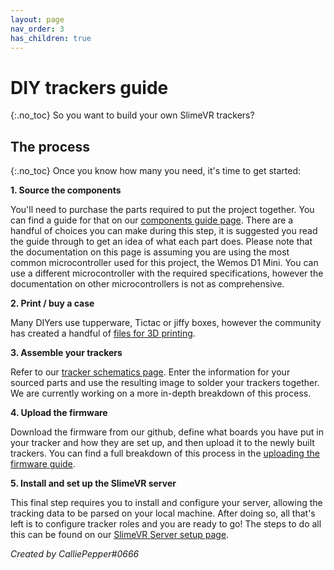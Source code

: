 ```yaml
---
layout: page
nav_order: 3
has_children: true
---
```


# DIY trackers guide
{:.no_toc}
So you want to build your own SlimeVR trackers?


## The process
{:.no_toc}
Once you know how many you need, it's time to get started:

**1. Source the components**

You'll need to purchase the parts required to put the project together. You can find a guide for that on our [components guide page](components-guide.md). There are a handful of choices you can make during this step, it is suggested you read the guide through to get an idea of what each part does. Please note that the documentation on this page is assuming you are using the most common microcontroller used for this project, the Wemos D1 Mini. You can use a different microcontroller with the required specifications, however the documentation on other microcontrollers is not as comprehensive.

**2. Print / buy a case**

Many DIYers use tupperware, Tictac or jiffy boxes, however the community has created a handful of [files for 3D printing](cases.md).

**3. Assemble your trackers**

Refer to our [tracker schematics page](tracker-schematics.md). Enter the information for your sourced parts and use the resulting image to solder your trackers together. We are currently working on a more in-depth breakdown of this process.

**4. Upload the firmware**

Download the firmware from our github, define what boards you have put in your tracker and how they are set up, and then upload it to the newly built trackers. You can find a full breakdown of this process in the [uploading the firmware guide](../firmware/upload-firmware-guide.md).

**5. Install and set up the SlimeVR server**

This final step requires you to install and configure your server, allowing the tracking data to be parsed on your local machine. After doing so, all that's left is to configure tracker roles and you are ready to go! The steps to do all this can be found on our [SlimeVR Server setup page](../server-setup/slimevr-setup.md).

*Created by CalliePepper#0666*